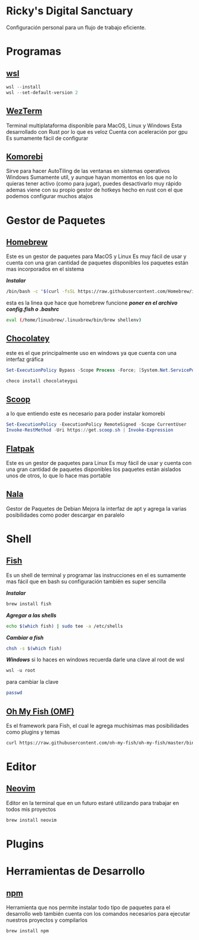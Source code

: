# Ricky's Digital Sanctuary

Configuración personal para un flujo de trabajo eficiente.

# Programas

## [wsl](https://learn.microsoft.com/es-es/windows/wsl/install)

```powershell
wsl --install
wsl --set-default-version 2
```

## [WezTerm](https://wezfurlong.org/wezterm/index.html)

Terminal multiplataforma disponible para MacOS, Linux y Windows
Esta desarrollado con Rust por lo que es veloz
Cuenta con aceleración por gpu
Es sumamente fácil de configurar

## [Komorebi](https://github.com/LGUG2Z/komorebi)

Sirve para hacer AutoTiling de las ventanas en sistemas operativos Windows
Sumamente util, y aunque hayan momentos en los que no lo quieras tener activo (como para jugar), puedes desactivarlo muy rápido
ademas viene con su propio gestor de hotkeys hecho en rust con el que podemos configurar muchos atajos

# Gestor de Paquetes

## [Homebrew](https://brew.sh)

Este es un gestor de paquetes para MacOS y Linux
Es muy fácil de usar y cuenta con una gran cantidad de paquetes disponibles
los paquetes están mas incorporados en el sistema

***Instalar***

```bash
/bin/bash -c "$(curl -fsSL https://raw.githubusercontent.com/Homebrew/install/HEAD/install.sh)"
```

esta es la linea que hace que homebrew funcione
***poner en el archivo config.fish o .bashrc***

```bash
eval (/home/linuxbrew/.linuxbrew/bin/brew shellenv)
```

## [Chocolatey](https://chocolatey.org)

este es el que principalmente uso en windows
ya que cuenta con una interfaz gráfica

```powershell
Set-ExecutionPolicy Bypass -Scope Process -Force; [System.Net.ServicePointManager]::SecurityProtocol = [System.Net.ServicePointManager]::SecurityProtocol -bor 3072; iex ((New-Object System.Net.WebClient).DownloadString('https://community.chocolatey.org/install.ps1'))
```

```powershell
choco install chocolateygui
```

## [Scoop](https://scoop.sh)

a lo que entiendo este es necesario para poder instalar komorebi

```powershell
Set-ExecutionPolicy -ExecutionPolicy RemoteSigned -Scope CurrentUser
Invoke-RestMethod -Uri https://get.scoop.sh | Invoke-Expression
```

## [Flatpak](https://flatpak.org)

Este es un gestor de paquetes para Linux
Es muy fácil de usar y cuenta con una gran cantidad de paquetes disponibles
los paquetes están aislados unos de otros, lo que lo hace mas portable

## [Nala](https://github.com/volitank/nala)

Gestor de Paquetes de Debian
Mejora la interfaz de apt y agrega la varias posibilidades como poder descargar en paralelo

# Shell

## [Fish](https://fishshell.com)

Es un shell de terminal y programar las instrucciones en el es sumamente mas fácil que en bash
su configuración también es super sencilla

***Instalar***

```bash
brew install fish
```

***Agregar a las shells***

```bash 
echo $(which fish) | sudo tee -a /etc/shells
```

***Cambiar a fish***

```bash 
chsh -s $(which fish)
```

***Windows***
si lo haces en windows recuerda darle una clave al root de wsl

```powershell
wsl -u root
```

para cambiar la clave

```bash
passwd
```

## [Oh My Fish (OMF)](https://github.com/oh-my-fish/oh-my-fish?tab=readme-ov-file#installation)

Es el framework para Fish, el cual le agrega muchísimas mas posibilidades como plugins y temas

```bash
curl https://raw.githubusercontent.com/oh-my-fish/oh-my-fish/master/bin/install | fish
```

# Editor

## [Neovim](https://neovim.io)

Editor en la terminal que en un futuro estaré utilizando para trabajar en todos mis proyectos

```bash
brew install neovim
```

# Plugins

# Herramientas de Desarrollo

## [npm](https://www.npmjs.com)

Herramienta que nos permite instalar todo tipo de paquetes para el desarrollo web
también cuenta con los comandos necesarios para ejecutar nuestros proyectos y compilarlos

```bash
brew install npm
```
